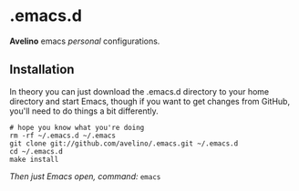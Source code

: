# .emacs.d

**Avelino** emacs *personal* configurations.

## Installation

In theory you can just download the .emacs.d directory to your home directory and start Emacs, though if you want to get changes from GitHub, you'll need to do things a bit differently.

```
# hope you know what you're doing
rm -rf ~/.emacs.d ~/.emacs
git clone git://github.com/avelino/.emacs.git ~/.emacs.d
cd ~/.emacs.d
make install
```

*Then just Emacs open, command:* `emacs`
